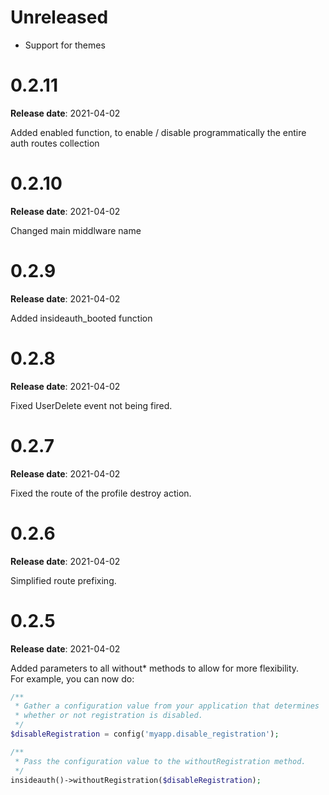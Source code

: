 # Unreleased

- Support for themes

# 0.2.11

**Release date**: 2021-04-02

Added enabled function, to enable / disable programmatically the entire auth routes collection

# 0.2.10

**Release date**: 2021-04-02

Changed main middlware name

# 0.2.9

**Release date**: 2021-04-02

Added insideauth_booted function

# 0.2.8

**Release date**: 2021-04-02

Fixed UserDelete event not being fired.

# 0.2.7

**Release date**: 2021-04-02

Fixed the route of the profile destroy action.

# 0.2.6

**Release date**: 2021-04-02

Simplified route prefixing.

# 0.2.5

**Release date**: 2021-04-02

Added parameters to all without* methods to allow for more flexibility.  
For example, you can now do:

```php
/**
 * Gather a configuration value from your application that determines 
 * whether or not registration is disabled.
 */
$disableRegistration = config('myapp.disable_registration');

/**
 * Pass the configuration value to the withoutRegistration method.
 */
insideauth()->withoutRegistration($disableRegistration);
```
